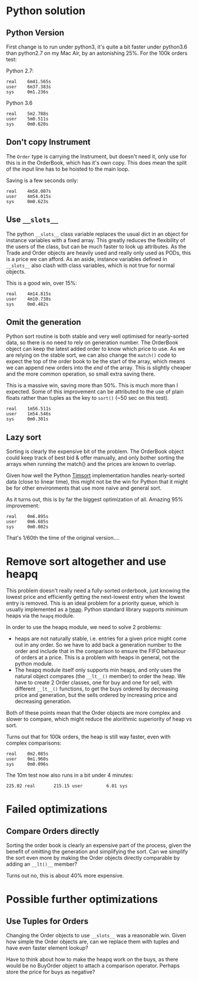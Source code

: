 # Python solution

## Python Version

First change is to run under python3, it's quite a bit faster under python3.6 than python2.7 on my Mac Air, by an astonishing 25%.  For the 100k orders test:

Python 2.7:

    real	6m41.565s
    user	6m37.383s
    sys	    0m1.236s

Python 3.6

    real	5m2.788s
    user	5m0.511s
    sys	    0m0.620s

## Don't copy Instrument

The `Order` type is carrying the Instrument, but doesn't need it, only use for this is in the OrderBook, which has it's own copy.  This does mean the split of the input line has to be hoisted to the main loop.

Saving is a few seconds only:

    real	4m58.007s
    user	4m54.015s
    sys 	0m0.623s

## Use `__slots__`

The python `__slots__` class variable replaces the usual dict in an object for instance variables with a fixed array.  This greatly reduces the flexibility of the users of the class, but can be much faster to look up attributes.  As the Trade and Order objects are heavily used and really only used as PODs, this is a price we can afford.  As an aside, instance variables defined in `__slots__` also clash with class variables, which is not true for normal objects.

This is a good win, over 15%:

    real	4m14.815s
    user	4m10.738s
    sys 	0m0.482s

## Omit the generation

Python sort routine is both stable and very well optimised for nearly-sorted data, so there is no need to rely on generation number.  The OrderBook object can keep the latest added order to know which price to use. As we are relying on the stable sort, we can also change the `match()` code to expect the top of the order book to be the start of the array, which means we can append new orders into the *end* of the array.  This is slightly cheaper and the more common operation, so small extra saving there.

This is a massive win, saving more than 50%. This is much more than I expected.  Some of this improvement can be attributed to the use of plain floats rather than tuples as the key to `sort()` (~50 sec on this test).

    real	1m56.511s
    user	1m54.546s
    sys     0m0.301s

## Lazy sort

Sorting is clearly the expensive bit of the problem.  The OrderBook object could keep track of best bid & offer manually, and only bother sorting the arrays when running the match() and the prices are known to overlap.

Given how well the Python [Timsort](https://en.wikipedia.org/wiki/Timsort) implementation handles nearly-sorted data (close to linear time), this might not be the win for Python that it might be for other environments that use more naive and general sort.

As it turns out, this is by far the biggest optimization of all.  Amazing 95% improvement:

    real	0m6.895s
    user	0m6.685s
    sys     0m0.082s

That's 1/60th the time of the original version.... 

# Remove sort altogether and use heapq

This problem doesn't really need a fully-sorted orderbook, just knowing the lowest price and efficiently getting the next-lowest entry when the lowest entry is removed.  This is an ideal problem for a priority queue, which is usually implemented as a [heap](https://en.wikipedia.org/wiki/Heap_(data_structure)).  Python standard library supports minimum heaps via the `heapq` module.

In order to use the heapq module, we need to solve 2 problems:
 - heaps are not naturally stable, i.e. entries for a given price might come out in any order. So we have to add back a generation number to the order and include that in the comparison to ensure the FIFO behaviour of orders at a price.  This is a problem with heaps in general, not the python module.
 - The heapq module itself only supports min heaps, and only uses the natural object compares (the `__lt__()` member) to order the heap.  We have to create 2 Order classes, one for buy and one for sell, with different `__lt__()` functions, to get the buys ordered by decreasing price and generation, but the sells ordered by increasing price and decreasing generation.

Both of these points mean that the Order objects are more complex and slower to compare, which might reduce the alorithmic superiority of heap vs sort.

Turns out that for 100k orders, the heap is still way faster, even with complex comparisons:

    real	0m2.085s
    user	0m1.960s
    sys 	0m0.096s

The 10m test now also runs in a bit under 4 minutes:

    225.02 real       215.15 user         6.01 sys

# Failed optimizations

## Compare Orders directly
Sorting the order book is clearly an expensive part of the process, given the benefit of omitting the generation and simplifying the sort.  Can we simplify the sort even more by making the Order objects directly comparable by adding an `__lt()__` member?

Turns out no, this is about 40% more expensive.

# Possible further optimizations

## Use Tuples for Orders

Changing the Order objects to use `__slots__` was a reasonable win.  Given how simple the Order objects are, can we replace them with tuples and have even faster element lookup?

Have to think about how to make the heapq work on the buys, as there would be no BuyOrder object to attach a comparison operator.  Perhaps store the price for buys as negative?

